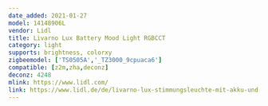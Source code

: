 ```yaml
---
date_added: 2021-01-27
model: 14148906L 
vendor: Lidl
title: Livarno Lux Battery Mood Light RGBCCT
category: light
supports: brightness, colorxy
zigbeemodel: ['TS0505A','_TZ3000_9cpuaca6']
compatible: [z2m,zha,deconz]
deconz: 4248
mlink: https://www.lidl.com/
link: https://www.lidl.de/de/livarno-lux-stimmungsleuchte-mit-akku-und-lichtfarbensteuerung-rgb-led-zigbee-smart-home/p365242
---
```

